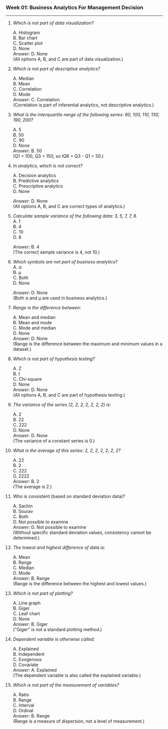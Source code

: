 ### Week 01: Business Analytics For Management Decision

---

1. *Which is not part of data visualization?*  

   A. Histogram  
   B. Bar chart  
   C. Scatter plot  
   D. None  
   *Answer:* D. None  
   (All options A, B, and C are part of data visualization.)

2. *Which is not part of descriptive analytics?*  

   A. Median  
   B. Mean  
   C. Correlation  
   D. Mode  
   *Answer:* C. Correlation  
   (Correlation is part of inferential analytics, not descriptive analytics.)

3. *What is the interquartile range of the following series: 80, 100, 110, 130, 190, 200?*
   
   A. 5  
   B. 50  
   C. 90  
   D. None  
   *Answer:* B. 50  
   (Q1 = 100, Q3 = 150, so IQR = Q3 - Q1 = 50.)

4. *In analytics, which is not correct?*  

   A. Decision analytics  
   B. Predictive analytics  
   C. Prescriptive analytics  
   D. None  

   *Answer:* D. None  
   (All options A, B, and C are correct types of analytics.)

5. *Calculate sample variance of the following data: 3, 5, 7, 7, 8.*  
   A. 1  
   B. 4  
   C. 10  
   D. 8  

   *Answer:* B. 4  
   (The correct sample variance is 4, not 10.)

6. *Which symbols are not part of business analytics?*  
   A. α  
   B. μ  
   C. Both  
   D. None  

   *Answer:* D. None  
   (Both α and μ are used in business analytics.)

7. *Range is the difference between:*  

   A. Mean and median  
   B. Mean and mode  
   C. Mode and median  
   D. None  
   *Answer:* D. None  
   (Range is the difference between the maximum and minimum values in a dataset.)

8. *Which is not part of hypothesis testing?*  

   A. Z  
   B. t  
   C. Chi-square  
   D. None  
   *Answer:* D. None  
   (All options A, B, and C are part of hypothesis testing.)

9. *The variance of the series (2, 2, 2, 2, 2, 2, 2) is:*  

   A. 2  
   B. 22  
   C. 222  
   D. None  
   *Answer:* D. None  
   (The variance of a constant series is 0.)

10. *What is the average of this series: 2, 2, 2, 2, 2, 2, 2?*  

     A. 22  
    B. 2  
    C. 222  
    D. 2222  
    *Answer:* B. 2  
    (The average is 2.)

11. Who is consistent (based on standard deviation data)? 

    A. Sachin  
    B. Sourav  
    C. Both  
    D. Not possible to examine  
    *Answer:* D. Not possible to examine  
    (Without specific standard deviation values, consistency cannot be determined.)

12. *The lowest and highest difference of data is:*  

    A. Mean  
    B. Range  
    C. Median  
    D. Mode  
    *Answer:* B. Range  
    (Range is the difference between the highest and lowest values.)

13. *Which is not part of plotting?*  

    A. Line graph  
    B. Giger  
    C. Leaf chart  
    D. None  
    *Answer:* B. Giger  
    ("Giger" is not a standard plotting method.)

14. *Dependent variable is otherwise called:*
    
    A. Explained  
    B. Independent  
    C. Exogenous  
    D. Covariate  
    *Answer:* A. Explained  
    (The dependent variable is also called the explained variable.)

15. *Which is not part of the measurement of variables?*
    
    A. Ratio  
    B. Range  
    C. Interval  
    D. Ordinal  
    *Answer:* B. Range  
    (Range is a measure of dispersion, not a level of measurement.)

